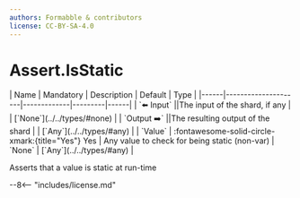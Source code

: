 ```yaml
---
authors: Formabble & contributors
license: CC-BY-SA-4.0
---
```



# Assert.IsStatic

<div class="sh-parameters" markdown="1">
| Name | Mandatory | Description | Default | Type |
|------|---------------------|-------------|---------|------|
| `⬅️ Input` ||The input of the shard, if any | | [`None`](../../types/#none) |
| `Output ➡️` ||The resulting output of the shard | | [`Any`](../../types/#any) |
| `Value` | :fontawesome-solid-circle-xmark:{title="Yes"} Yes  | Any value to check for being static (non-var) | `None` | [`Any`](../../types/#any) |

</div>

Asserts that a value is static at run-time

--8<-- "includes/license.md"

